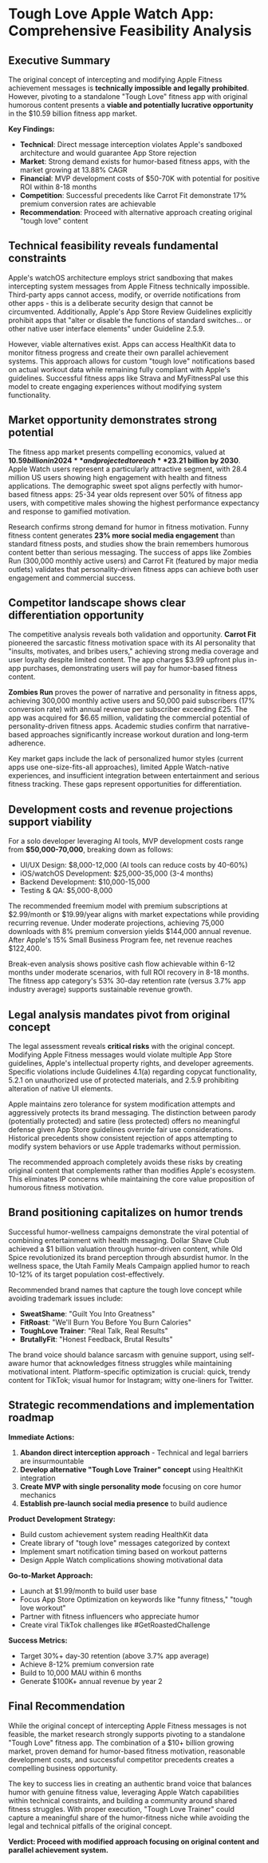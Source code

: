 # Tough Love Apple Watch App: Comprehensive Feasibility Analysis

## Executive Summary

The original concept of intercepting and modifying Apple Fitness achievement messages is **technically impossible and legally prohibited**. However, pivoting to a standalone "Tough Love" fitness app with original humorous content presents a **viable and potentially lucrative opportunity** in the $10.59 billion fitness app market.

**Key Findings:**

- **Technical**: Direct message interception violates Apple's sandboxed architecture and would guarantee App Store rejection
- **Market**: Strong demand exists for humor-based fitness apps, with the market growing at 13.88% CAGR
- **Financial**: MVP development costs of $50-70K with potential for positive ROI within 8-18 months
- **Competition**: Successful precedents like Carrot Fit demonstrate 17% premium conversion rates are achievable
- **Recommendation**: Proceed with alternative approach creating original "tough love" content

## Technical feasibility reveals fundamental constraints

Apple's watchOS architecture employs strict sandboxing that makes intercepting system messages from Apple Fitness technically impossible. Third-party apps cannot access, modify, or override notifications from other apps - this is a deliberate security design that cannot be circumvented. Additionally, Apple's App Store Review Guidelines explicitly prohibit apps that "alter or disable the functions of standard switches... or other native user interface elements" under Guideline 2.5.9.

However, viable alternatives exist. Apps can access HealthKit data to monitor fitness progress and create their own parallel achievement systems. This approach allows for custom "tough love" notifications based on actual workout data while remaining fully compliant with Apple's guidelines. Successful fitness apps like Strava and MyFitnessPal use this model to create engaging experiences without modifying system functionality.

## Market opportunity demonstrates strong potential

The fitness app market presents compelling economics, valued at **$10.59 billion in 2024** and projected to reach **$23.21 billion by 2030**. Apple Watch users represent a particularly attractive segment, with 28.4 million US users showing high engagement with health and fitness applications. The demographic sweet spot aligns perfectly with humor-based fitness apps: 25-34 year olds represent over 50% of fitness app users, with competitive males showing the highest performance expectancy and response to gamified motivation.

Research confirms strong demand for humor in fitness motivation. Funny fitness content generates **23% more social media engagement** than standard fitness posts, and studies show the brain remembers humorous content better than serious messaging. The success of apps like Zombies Run (300,000 monthly active users) and Carrot Fit (featured by major media outlets) validates that personality-driven fitness apps can achieve both user engagement and commercial success.

## Competitor landscape shows clear differentiation opportunity

The competitive analysis reveals both validation and opportunity. **Carrot Fit** pioneered the sarcastic fitness motivation space with its AI personality that "insults, motivates, and bribes users," achieving strong media coverage and user loyalty despite limited content. The app charges $3.99 upfront plus in-app purchases, demonstrating users will pay for humor-based fitness content.

**Zombies Run** proves the power of narrative and personality in fitness apps, achieving 300,000 monthly active users and 50,000 paid subscribers (17% conversion rate) with annual revenue per subscriber exceeding £25. The app was acquired for $6.65 million, validating the commercial potential of personality-driven fitness apps. Academic studies confirm that narrative-based approaches significantly increase workout duration and long-term adherence.

Key market gaps include the lack of personalized humor styles (current apps use one-size-fits-all approaches), limited Apple Watch-native experiences, and insufficient integration between entertainment and serious fitness tracking. These gaps represent opportunities for differentiation.

## Development costs and revenue projections support viability

For a solo developer leveraging AI tools, MVP development costs range from **$50,000-70,000**, breaking down as follows:

- UI/UX Design: $8,000-12,000 (AI tools can reduce costs by 40-60%)
- iOS/watchOS Development: $25,000-35,000 (3-4 months)
- Backend Development: $10,000-15,000
- Testing & QA: $5,000-8,000

The recommended freemium model with premium subscriptions at $2.99/month or $19.99/year aligns with market expectations while providing recurring revenue. Under moderate projections, achieving 75,000 downloads with 8% premium conversion yields $144,000 annual revenue. After Apple's 15% Small Business Program fee, net revenue reaches $122,400.

Break-even analysis shows positive cash flow achievable within 6-12 months under moderate scenarios, with full ROI recovery in 8-18 months. The fitness app category's 53% 30-day retention rate (versus 3.7% app industry average) supports sustainable revenue growth.

## Legal analysis mandates pivot from original concept

The legal assessment reveals **critical risks** with the original concept. Modifying Apple Fitness messages would violate multiple App Store guidelines, Apple's intellectual property rights, and developer agreements. Specific violations include Guidelines 4.1(a) regarding copycat functionality, 5.2.1 on unauthorized use of protected materials, and 2.5.9 prohibiting alteration of native UI elements.

Apple maintains zero tolerance for system modification attempts and aggressively protects its brand messaging. The distinction between parody (potentially protected) and satire (less protected) offers no meaningful defense given App Store guidelines override fair use considerations. Historical precedents show consistent rejection of apps attempting to modify system behaviors or use Apple trademarks without permission.

The recommended approach completely avoids these risks by creating original content that complements rather than modifies Apple's ecosystem. This eliminates IP concerns while maintaining the core value proposition of humorous fitness motivation.

## Brand positioning capitalizes on humor trends

Successful humor-wellness campaigns demonstrate the viral potential of combining entertainment with health messaging. Dollar Shave Club achieved a $1 billion valuation through humor-driven content, while Old Spice revolutionized its brand perception through absurdist humor. In the wellness space, the Utah Family Meals Campaign applied humor to reach 10-12% of its target population cost-effectively.

Recommended brand names that capture the tough love concept while avoiding trademark issues include:

- **SweatShame**: "Guilt You Into Greatness"
- **FitRoast**: "We'll Burn You Before You Burn Calories"
- **ToughLove Trainer**: "Real Talk, Real Results"
- **BrutallyFit**: "Honest Feedback, Brutal Results"

The brand voice should balance sarcasm with genuine support, using self-aware humor that acknowledges fitness struggles while maintaining motivational intent. Platform-specific optimization is crucial: quick, trendy content for TikTok; visual humor for Instagram; witty one-liners for Twitter.

## Strategic recommendations and implementation roadmap

**Immediate Actions:**

1. **Abandon direct interception approach** - Technical and legal barriers are insurmountable
2. **Develop alternative "Tough Love Trainer" concept** using HealthKit integration
3. **Create MVP with single personality mode** focusing on core humor mechanics
4. **Establish pre-launch social media presence** to build audience

**Product Development Strategy:**

- Build custom achievement system reading HealthKit data
- Create library of "tough love" messages categorized by context
- Implement smart notification timing based on workout patterns
- Design Apple Watch complications showing motivational data

**Go-to-Market Approach:**

- Launch at $1.99/month to build user base
- Focus App Store Optimization on keywords like "funny fitness," "tough love workout"
- Partner with fitness influencers who appreciate humor
- Create viral TikTok challenges like #GetRoastedChallenge

**Success Metrics:**

- Target 30%+ day-30 retention (above 3.7% app average)
- Achieve 8-12% premium conversion rate
- Build to 10,000 MAU within 6 months
- Generate $100K+ annual revenue by year 2

## Final Recommendation

While the original concept of intercepting Apple Fitness messages is not feasible, the market research strongly supports pivoting to a standalone "Tough Love" fitness app. The combination of a $10+ billion growing market, proven demand for humor-based fitness motivation, reasonable development costs, and successful competitor precedents creates a compelling business opportunity.

The key to success lies in creating an authentic brand voice that balances humor with genuine fitness value, leveraging Apple Watch capabilities within technical constraints, and building a community around shared fitness struggles. With proper execution, "Tough Love Trainer" could capture a meaningful share of the humor-fitness niche while avoiding the legal and technical pitfalls of the original concept.

**Verdict: Proceed with modified approach focusing on original content and parallel achievement system.**
